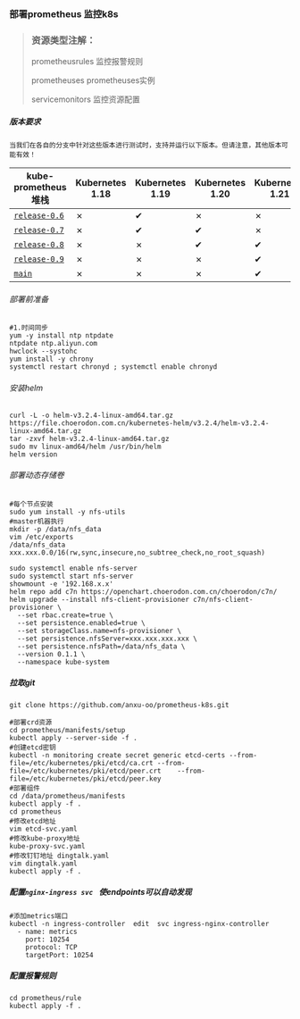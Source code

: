 ### 部署prometheus 监控k8s

>### 资源类型注解：
>
>prometheusrules  监控报警规则
>
>prometheuses     prometheuses实例
>
>servicemonitors  监控资源配置

##### 版本要求

`当我们在各自的分支中针对这些版本进行测试时，支持并运行以下版本。但请注意，其他版本可能有效！`

| kube-prometheus 堆栈                                         | Kubernetes 1.18 | Kubernetes 1.19 | Kubernetes 1.20 | Kubernetes 1.21 | Kubernetes 1.22 |
| ------------------------------------------------------------ | --------------- | --------------- | --------------- | --------------- | --------------- |
| [`release-0.6`](https://github.com/prometheus-operator/kube-prometheus/tree/release-0.6) | ✗               | ✔               | ✗               | ✗               | ✗               |
| [`release-0.7`](https://github.com/prometheus-operator/kube-prometheus/tree/release-0.7) | ✗               | ✔               | ✔               | ✗               | ✗               |
| [`release-0.8`](https://github.com/prometheus-operator/kube-prometheus/tree/release-0.8) | ✗               | ✗               | ✔               | ✔               | ✗               |
| [`release-0.9`](https://github.com/prometheus-operator/kube-prometheus/tree/release-0.9) | ✗               | ✗               | ✗               | ✔               | ✔               |
| [`main`](https://github.com/prometheus-operator/kube-prometheus/tree/main) | ✗               | ✗               | ✗               | ✔               | ✔               |

###### 部署前准备

```shell
#1.时间同步
yum -y install ntp ntpdate
ntpdate ntp.aliyun.com
hwclock --systohc
yum install -y chrony
systemctl restart chronyd ; systemctl enable chronyd
```

###### 安装helm

```shell
curl -L -o helm-v3.2.4-linux-amd64.tar.gz https://file.choerodon.com.cn/kubernetes-helm/v3.2.4/helm-v3.2.4-linux-amd64.tar.gz
tar -zxvf helm-v3.2.4-linux-amd64.tar.gz
sudo mv linux-amd64/helm /usr/bin/helm
helm version
```

###### 部署动态存储卷

```shell
#每个节点安装
sudo yum install -y nfs-utils
#master机器执行
mkdir -p /data/nfs_data
vim /etc/exports
/data/nfs_data xxx.xxx.0.0/16(rw,sync,insecure,no_subtree_check,no_root_squash)

sudo systemctl enable nfs-server
sudo systemctl start nfs-server
showmount -e '192.168.x.x'
helm repo add c7n https://openchart.choerodon.com.cn/choerodon/c7n/
helm upgrade --install nfs-client-provisioner c7n/nfs-client-provisioner \
  --set rbac.create=true \
  --set persistence.enabled=true \
  --set storageClass.name=nfs-provisioner \
  --set persistence.nfsServer=xxx.xxx.xxx.xxx \
  --set persistence.nfsPath=/data/nfs_data \
  --version 0.1.1 \
  --namespace kube-system
```

##### 拉取git

```shell
git clone https://github.com/anxu-oo/prometheus-k8s.git

```

```shell
#部署crd资源
cd prometheus/manifests/setup
kubectl apply --server-side -f .
#创建etcd密钥
kubectl -n monitoring create secret generic etcd-certs --from-file=/etc/kubernetes/pki/etcd/ca.crt --from-file=/etc/kubernetes/pki/etcd/peer.crt    --from-file=/etc/kubernetes/pki/etcd/peer.key
#部署组件
cd /data/prometheus/manifests
kubectl apply -f .
cd prometheus
#修改etcd地址
vim etcd-svc.yaml  
#修改kube-proxy地址
kube-proxy-svc.yaml
#修改钉钉地址 dingtalk.yaml  
vim dingtalk.yaml
kubectl apply -f .
```

##### 配置`nginx-ingress svc ` 使endpoints可以自动发现

```shell
#添加metrics端口 
kubectl -n ingress-controller  edit  svc ingress-nginx-controller
  - name: metrics
    port: 10254
    protocol: TCP
    targetPort: 10254
```

##### 配置报警规则

```shell
cd prometheus/rule
kubectl apply -f .
```

